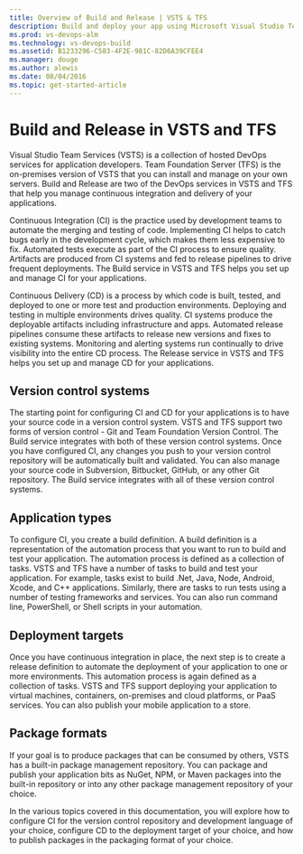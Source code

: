 ```yaml
---
title: Overview of Build and Release | VSTS & TFS
description: Build and deploy your app using Microsoft Visual Studio Team Services (VSTS) and Microsoft Team Foundation Server (TFS)
ms.prod: vs-devops-alm
ms.technology: vs-devops-build
ms.assetid: B1233296-C583-4F2E-981C-82D6A39CFEE4
ms.manager: douge
ms.author: alewis
ms.date: 08/04/2016
ms.topic: get-started-article
---
```

[//]: # (monikerRange: '>= tfs-2015')

# Build and Release in VSTS and TFS

Visual Studio Team Services (VSTS) is a collection of hosted DevOps services for application developers. Team Foundation Server (TFS) is the on-premises version of VSTS that you can install and manage on your own servers. Build and Release are two of the DevOps services in VSTS and TFS that help you manage continuous integration and delivery of your applications.

Continuous Integration (CI) is the practice used by development teams to automate the merging and testing of code.  Implementing CI helps to catch bugs early in the development cycle, which makes them less expensive to fix.  Automated tests execute as part of the CI process to ensure quality.  Artifacts are produced from CI systems and fed to release pipelines to drive frequent deployments. The Build service in VSTS and TFS helps you set up and manage CI for your applications.

Continuous Delivery (CD) is a process by which code is built, tested, and deployed to one or more test and production environments.  Deploying and testing in multiple environments drives quality.  CI systems produce the deployable artifacts including infrastructure and apps.  Automated release pipelines consume these artifacts to release new versions and fixes to existing systems.  Monitoring and alerting systems run continually to drive visibility into the entire CD process. The Release service in VSTS and TFS helps you set up and manage CD for your applications.

## Version control systems

The starting point for configuring CI and CD for your applications is to have your source code in a version control system. VSTS and TFS support two forms of version control - Git and Team Foundation Version Control. The Build service integrates with both of these version control systems. Once you have configured CI, any changes you push to your version control repository will be automatically built and validated. You can also manage your source code in Subversion, Bitbucket, GitHub, or any other Git repository. The Build service integrates with all of these version control systems.

## Application types

To configure CI, you create a build definition. A build definition is a representation of the automation process that you want to run to build and test your application. The automation process is defined as a collection of tasks. VSTS and TFS have a number of tasks to build and test your application. For example, tasks exist to build .Net, Java, Node, Android, Xcode, and C++ applications. Similarly, there are tasks to run tests using a number of testing frameworks and services. You can also run command line, PowerShell, or Shell scripts in your automation.

## Deployment targets

Once you have continuous integration in place, the next step is to create a release definition to automate the deployment of your application to one or more environments. This automation process is again defined as a collection of tasks. VSTS and TFS support deploying your application to virtual machines, containers, on-premises and cloud platforms, or PaaS services. You can also publish your mobile application to a store.

## Package formats

If your goal is to produce packages that can be consumed by others, VSTS has a built-in package management repository. You can package and publish your application bits as NuGet, NPM, or Maven packages into the built-in repository or into any other package management repository of your choice.

In the various topics covered in this documentation, you will explore how to configure CI for the version control repository and development language of your choice, configure CD to the deployment target of your choice, and how to publish packages in the packaging format of your choice.
